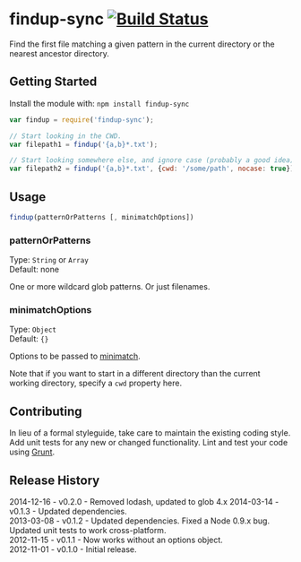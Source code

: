 # findup-sync [![Build Status](https://secure.travis-ci.org/cowboy/node-findup-sync.png?branch=master)](http://travis-ci.org/cowboy/node-findup-sync)

Find the first file matching a given pattern in the current directory or the nearest ancestor directory.

## Getting Started
Install the module with: `npm install findup-sync`

```js
var findup = require('findup-sync');

// Start looking in the CWD.
var filepath1 = findup('{a,b}*.txt');

// Start looking somewhere else, and ignore case (probably a good idea).
var filepath2 = findup('{a,b}*.txt', {cwd: '/some/path', nocase: true});
```

## Usage

```js
findup(patternOrPatterns [, minimatchOptions])
```

### patternOrPatterns
Type: `String` or `Array`  
Default: none

One or more wildcard glob patterns. Or just filenames.

### minimatchOptions
Type: `Object`  
Default: `{}`

Options to be passed to [minimatch](https://github.com/isaacs/minimatch).

Note that if you want to start in a different directory than the current working directory, specify a `cwd` property here.

## Contributing
In lieu of a formal styleguide, take care to maintain the existing coding style. Add unit tests for any new or changed functionality. Lint and test your code using [Grunt](http://gruntjs.com/).

## Release History
2014-12-16 - v0.2.0 - Removed lodash, updated to glob 4.x
2014-03-14 - v0.1.3 - Updated dependencies.  
2013-03-08 - v0.1.2 - Updated dependencies. Fixed a Node 0.9.x bug. Updated unit tests to work cross-platform.  
2012-11-15 - v0.1.1 - Now works without an options object.  
2012-11-01 - v0.1.0 - Initial release.
